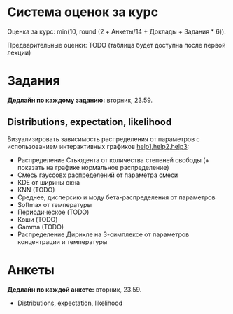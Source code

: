 # Система оценок за курс
Оценка за курс: min(10, round (2 + Анкеты/14 + Доклады + Задания * 6)).

Предварительные оценки: TODO (таблица будет доступна после первой лекции)

# Задания
**Дедлайн по каждому заданию:** вторник, 23.59.
## Distributions, expectation, likelihood
Визуализировать зависимость распределения от параметров с использованием интерактивных графиков [help1](https://matplotlib.org/stable/users/interactive.html),[help2](https://stackoverflow.com/questions/44329068/jupyter-notebook-interactive-plot-with-widgets),[help3](https://towardsdatascience.com/matplotlib-animations-in-jupyter-notebook-4422e4f0e389):
* Распределение Стьюдента от количества степеней свободы (+ показать на графике нормальное распределение)
* Смесь гауссовх распределений от параметра смеси
* KDE от ширины окна 
* KNN (TODO)
* Среднее, дисперсию и моду бета-распределения от параметров
* Softmax от температуры
* Периодическое (TODO)
* Коши (TODO)
* Gamma (TODO)
* Распределение Дирихле на 3-симплексе от параметров концентрации и температуры 


# Анкеты
**Дедлайн по каждой анкете:** вторник, 23.59.

* Distributions, expectation, likelihood


